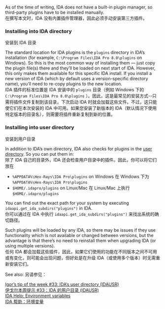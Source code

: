 As of the time of writing, IDA does not have a built-in plugin manager, so third-party plugins have to be installed manually.  
在撰写本文时，IDA 没有内置插件管理器，因此必须手动安装第三方插件。

### Installing into IDA directory  
安装到 IDA 目录

The standard location for IDA plugins is the `plugins` directory in IDA’s installation (for example, `C:\Program Files\IDA Pro 8.0\plugins` on Windows). So this is the most common way of installing them — just copy the plugin file(s) there and they’ll be loaded on next start of IDA. However, this only makes them available for this specific IDA install. If you install a new version of IDA (which by default uses a version-specific directory name), you’ll need to re-copy plugins to the new location.  
IDA 插件的标准位置是 IDA 安装中的 `plugins` 目录（例如 Windows 下的 `C:\Program Files\IDA Pro 8.0\plugins` ）。因此，这是最常见的安装方式--只需将插件文件复制到该目录，下次启动 IDA 时就会加载这些文件。不过，这只能使它们在本次安装的 IDA 中可用。如果您安装了新版本的 IDA（默认情况下使用特定版本的目录名），则需要将插件重新复制到新的位置。

### Installing into user directory  
安装到用户目录

In addition to IDA’s own directory, IDA also checks for plugins in the [user directory](https://hex-rays.com/blog/igors-tip-of-the-week-33-idas-user-directory-idausr/). So you can put them in:  
除了 IDA 自己的目录外，IDA 还会检查用户目录中的插件。因此，你可以将它们放在

-   `%APPDATA%\Hex-Rays\IDA Pro\plugins` on Windows 在 Windows 下为 `%APPDATA%\Hex-Rays\IDA Pro\plugins`
-   `$HOME/.idapro/plugins` on Linux/Mac 在 Linux/Mac 上执行 `$HOME/.idapro/plugins`

You can find out the exact path for your system by executing `idaapi.get_ida_subdirs("plugins")` in IDA.  
你可以通过在 IDA 中执行 `idaapi.get_ida_subdirs("plugins")` 来找出系统的确切路径。

Such plugins will be loaded by any IDA, so there may be issues if they use functionality which is not available or changed between versions, but the advantage is that there’s no need to reinstall them when upgrading IDA (or using multiple versions).  
任何 IDA 都会加载这些插件，因此，如果它们使用的功能在不同版本之间不可用或有变化，则可能会出现问题，但好处是在升级 IDA（或使用多个版本）时无需重新安装它们。

See also: 另请参见：

[Igor’s tip of the week #33: IDA’s user directory (IDAUSR)  
伊戈尔本周提示 #33：IDA 的用户目录 (IDAUSR)](https://hex-rays.com/blog/igors-tip-of-the-week-33-idas-user-directory-idausr/)  
[IDA Help: Environment variables  
IDA 帮助：环境变量](https://www.hex-rays.com/products/ida/support/idadoc/1375.shtml)